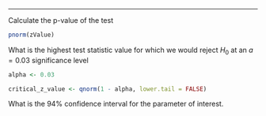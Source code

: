 ***
Calculate the p-value of the test
```r
pnorm(zValue)
```

What is the highest test statistic value for which we would reject $H_0$ at an $a = 0.03$ significance level
```r
alpha <- 0.03

critical_z_value <- qnorm(1 - alpha, lower.tail = FALSE)
```

What is the 94% confidence interval for the parameter of interest.
```R

```